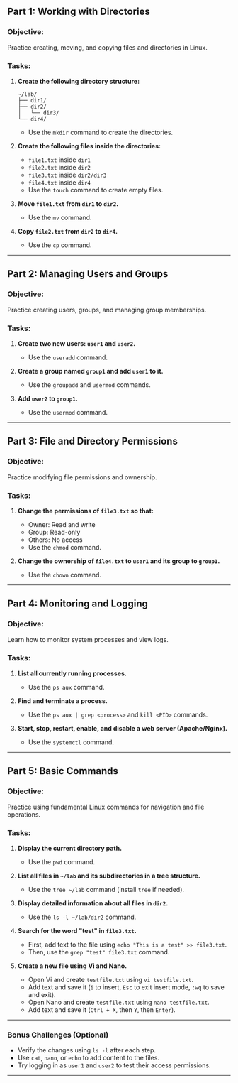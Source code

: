 ## **Part 1: Working with Directories**  

### **Objective:**  
Practice creating, moving, and copying files and directories in Linux.  

### **Tasks:**  
1. **Create the following directory structure:**  
   ```
   ~/lab/
   ├── dir1/
   ├── dir2/
   │   └── dir3/
   └── dir4/
   ```
   - Use the `mkdir` command to create the directories.  

2. **Create the following files inside the directories:**  
   - `file1.txt` inside `dir1`  
   - `file2.txt` inside `dir2`  
   - `file3.txt` inside `dir2/dir3`  
   - `file4.txt` inside `dir4`  
   - Use the `touch` command to create empty files.  

3. **Move `file1.txt` from `dir1` to `dir2`.**  
   - Use the `mv` command.  

4. **Copy `file2.txt` from `dir2` to `dir4`.**  
   - Use the `cp` command.  

---

## **Part 2: Managing Users and Groups**  

### **Objective:**  
Practice creating users, groups, and managing group memberships.  

### **Tasks:**  
1. **Create two new users: `user1` and `user2`.**  
   - Use the `useradd` command.  

2. **Create a group named `group1` and add `user1` to it.**  
   - Use the `groupadd` and `usermod` commands.  

3. **Add `user2` to `group1`.**  
   - Use the `usermod` command.  

---

## **Part 3: File and Directory Permissions**  

### **Objective:**  
Practice modifying file permissions and ownership.  

### **Tasks:**  
1. **Change the permissions of `file3.txt` so that:**  
   - Owner: Read and write  
   - Group: Read-only  
   - Others: No access  
   - Use the `chmod` command.  

2. **Change the ownership of `file4.txt` to `user1` and its group to `group1`.**  
   - Use the `chown` command.  

---

## **Part 4: Monitoring and Logging**  

### **Objective:**  
Learn how to monitor system processes and view logs.  

### **Tasks:**  
1. **List all currently running processes.**  
   - Use the `ps aux` command.  

2. **Find and terminate a process.**  
   - Use the `ps aux | grep <process>` and `kill <PID>` commands.  

3. **Start, stop, restart, enable, and disable a web server (Apache/Nginx).**  
   - Use the `systemctl` command.  

---

## **Part 5: Basic Commands**  

### **Objective:**  
Practice using fundamental Linux commands for navigation and file operations.  

### **Tasks:**  

1. **Display the current directory path.**  
   - Use the `pwd` command.  

2. **List all files in `~/lab` and its subdirectories in a tree structure.**  
   - Use the `tree ~/lab` command (install `tree` if needed).  

3. **Display detailed information about all files in `dir2`.**  
   - Use the `ls -l ~/lab/dir2` command.  

4. **Search for the word "test" in `file3.txt`.**  
   - First, add text to the file using `echo "This is a test" >> file3.txt`.  
   - Then, use the `grep "test" file3.txt` command.  

5. **Create a new file using Vi and Nano.**  
   - Open Vi and create `testfile.txt` using `vi testfile.txt`.  
   - Add text and save it (`i` to insert, `Esc` to exit insert mode, `:wq` to save and exit).  
   - Open Nano and create `testfile.txt` using `nano testfile.txt`.  
   - Add text and save it (`Ctrl + X`, then `Y`, then `Enter`).  

---
### **Bonus Challenges (Optional)**  
* Verify the changes using `ls -l` after each step.
* Use `cat`, `nano`, or `echo` to add content to the files.  
* Try logging in as `user1` and `user2` to test their access permissions.  

---
